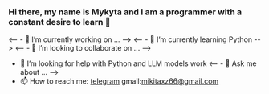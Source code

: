 ### Hi there, my name is Mykyta and I am a programmer with a constant desire to learn 👋


<-- - 🔭 I’m currently working on ... -->
<-- - 🌱 I’m currently learning Python -->
<-- - 👯 I’m looking to collaborate on ... -->
- 🤔 I’m looking for help with Python and LLM models work
<-- - 💬 Ask me about ... -->
- 📫 How to reach me: 
 [telegram](https://l.instagram.com/?u=https%3A%2F%2Ft.me%2FMykyta_Budeychuk%3Ffbclid%3DPAAaZD_3GtIobxCmGHElhf5U_-hwzRtKhZNzk12xx0lp7rdTEypbGkAQKbWis_aem_AaMyMSE0rZeHVXTm5havMjyvS1UWrIrjPrCpKiNms1_xoBugx4PxadrozcxjtNAv0qU&e=AT0g9A7UTbZAhlEPdfm4X-MB0hUciFT-OGoYQnqMqce7osW4INnKF5ILUIZUhjowHmpOBpAWDjNZo1DsWFAeaTojjbCXZHrjkZtPig)
gmail:mikitaxz66@gmail.com


